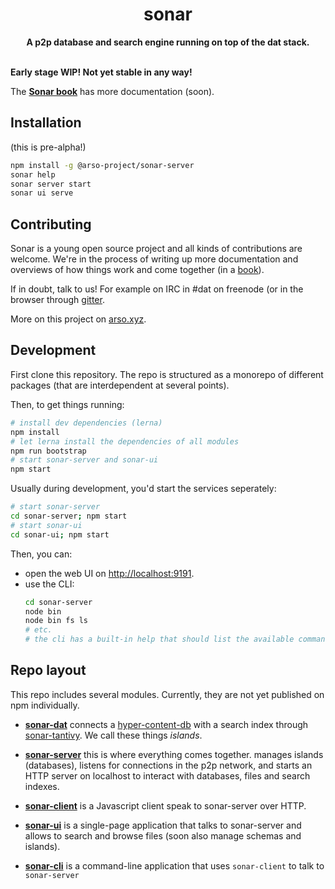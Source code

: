 <h1 align="center">sonar</h1>
<div align="center">
 <strong>
   A p2p database and search engine running on top of the dat stack.
 </strong>
</div>
<br />

**Early stage WIP! Not yet stable in any way!**

The **[Sonar book](https://arso-project.github.io/sonar-book/)** has more documentation (soon).

## Installation

(this is pre-alpha!)

```sh
npm install -g @arso-project/sonar-server
sonar help
sonar server start
sonar ui serve
```

## Contributing

Sonar is a young open source project and all kinds of contributions are welcome. We're in the process of writing up more documentation and overviews of how things work and come together (in a [book](https://github.com/arso-project/sonar-book)). 

If in doubt, talk to us! For example on IRC in #dat on freenode (or in the browser through [gitter](https://gitter.im/datproject/discussions).

More on this project on [arso.xyz](https://arso.xyz).

## Development

First clone this repository. The repo is structured as a monorepo of different packages (that are interdependent at several points). 

Then, to get things running:


```sh
# install dev dependencies (lerna)
npm install
# let lerna install the dependencies of all modules
npm run bootstrap
# start sonar-server and sonar-ui
npm start
```

Usually during development, you'd start the services seperately:

```sh
# start sonar-server
cd sonar-server; npm start
# start sonar-ui
cd sonar-ui; npm start
```

Then, you can:
* open the web UI on [http://localhost:9191](http://localhost:9191).
* use the CLI:
  ```sh
  cd sonar-server
  node bin
  node bin fs ls
  # etc.
  # the cli has a built-in help that should list the available commands
  ```

## Repo layout

This repo includes several modules. Currently, they are not yet published on npm individually.

* **[sonar-dat](sonar-dat/README.md)** connects a [hyper-content-db](https://github.com/arso-project/hyper-content-db) with a search index through [sonar-tantivy](https://github.com/arso-project/sonar-tantivy). We call these things *islands*.

* **[sonar-server](sonar-server/README.md)** this is where everything comes together. manages islands (databases), listens for connections in the p2p network, and starts an HTTP server on localhost to interact with databases, files and search indexes.

* **[sonar-client](sonar-client/README.md)** is a Javascript client speak to sonar-server over HTTP.

* **[sonar-ui](sonar-ui/README.md)** is a single-page application that talks to sonar-server and allows to search and browse files (soon also manage schemas and islands).

* **[sonar-cli](sonar-cli/README.md)** is a command-line application that uses `sonar-client` to talk to `sonar-server` 
